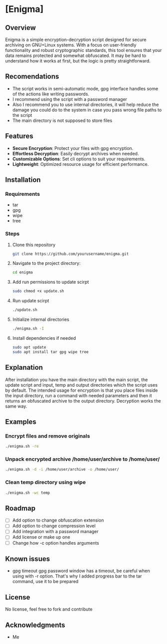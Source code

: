 # [Enigma]

## Overview
Enigma is a simple encryption-decryption script designed for secure archiving on GNU+Linux systems. With a focus on user-friendly functionality and robust cryptographic standards, this tool ensures that your data remains protected and somewhat obfuscated. It may be hard to understand how it works at first, but the logic is pretty straightforward.

## Recomendations
- The script works in semi-automatic mode, gpg interface handles some of the actions like writing passwords.
- I recommend using the script with a password manager
- Also I recommend you to use internal directories, it will help reduce the damage you could do to the system in case you pass wrong file paths to the script
- The main directory is not supposed to store files

## Features
- **Secure Encryption**: Protect your files with gpg encryption.
- **Effortless Decryption**: Easily decrypt archives when needed.
- **Customizable Options**: Set cli options to suit your requirements.
- **Lightweight**: Optimized resource usage for efficient performance.

## Installation
### Requirements
- tar
- gpg
- wipe
- tree

### Steps
1. Clone this repository
	```bash
	git clone https://github.com/yourusername/enigma.git
	```
2. Navigate to the project directory:
	```bash
	cd enigma
	```
3. Add run permissions to update scirpt
	```bash
	sudo chmod +x update.sh
	```
4. Run update scirpt
	```bash
	./update.sh
	```
5. Initialize internal directories
	```bash
	./enigma.sh -I
	```
6. Install dependencies if needed
	```bash
	sudo apt update
	sudo apt install tar gpg wipe tree
	```

## Explanation
After installation you have the main directory with the main script, the update script and input, temp and output directories which the script uses by default. The intended usage for encryption is that you place files inside the input directory, run a command with needed parameters and then it returns an obfuscated archive to the output directory. Decryption works the same way.

## Examples
### Encrypt files and remove originals
```bash
./enigma.sh -re
```

### Unpack encrypted archive /home/user/archive to /home/user/
```bash
./enigma.sh -d -i /home/user/archive -o /home/user/
```

### Clean temp directory using wipe
```bash
./enigma.sh -wc temp
```

## Roadmap
- [ ] Add option to change obfuscation extension
- [ ] Add option to change compression level
- [ ] Add integration with a password manager
- [ ] Add license or make up one
- [ ] Change how -c option handles arguments

## Known issues
- gpg timeout
gpg password window has a timeout, be careful when using with -r option. That's why I added progress bar to the tar command, use it to be prepared

## License
No license, feel free to fork and contribute

## Acknowledgments
- Me